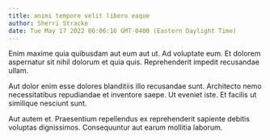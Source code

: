 ```yaml
---
title: animi tempore velit libero eaque
author: Sherri Stracke
date: Tue May 17 2022 06:06:16 GMT-0400 (Eastern Daylight Time)
---
```

Enim maxime quia quibusdam aut eum aut ut. Ad voluptate eum. Et dolorem aspernatur sit nihil dolorum et quia quis. Reprehenderit impedit recusandae ullam.

 Aut dolor enim esse dolores blanditiis illo recusandae sunt. Architecto nemo necessitatibus repudiandae et inventore saepe. Ut eveniet iste. Et facilis ut similique nesciunt sunt.

 Aut autem et. Praesentium repellendus ex reprehenderit sapiente debitis voluptas dignissimos. Consequuntur aut earum mollitia laborum.